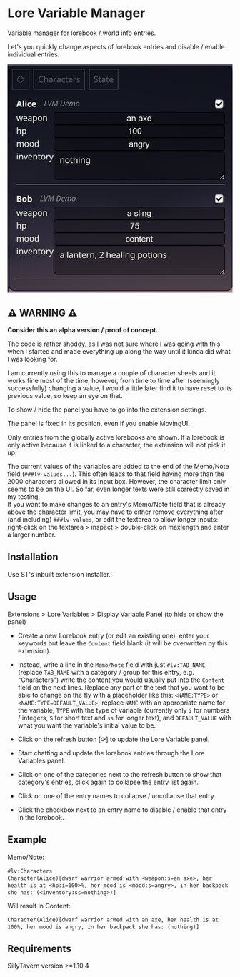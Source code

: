 # Lore Variable Manager

Variable manager for lorebook / world info entries.

Let's you quickly change aspects of lorebook entries and disable / enable individual entries.

![LVM](README/ST-LVM.png)




## ⚠️ **WARNING** ⚠️

**Consider this an alpha version / proof of concept.**

The code is rather shoddy, as I was not sure where I was going with this when I started and made everything up along the way until it kinda did what I was looking for.

I am currently using this to manage a couple of character sheets and it works fine most of the time, however, from time to time after (seemingly successfully) changing a value, I would a little later find it to have reset to its previous value, so keep an eye on that.

To show / hide the panel you have to go into the extension settings.

The panel is fixed in its position, even if you enable MovingUI.

Only entries from the globally active lorebooks are shown. If a lorebook is only active because it is linked to a character, the extension will not pick it up.

The current values of the variables are added to the end of the Memo/Note field (`###lv-values...`). This often leads to that field having more than the 2000 characters allowed in its input box. However, the character limit only seems to be on the UI. So far, even longer texts were still correctly saved in my testing.  
If you want to make changes to an entry's Memo/Note field that is already above the character limit, you may have to either remove everything after (and including) `###lv-values`, or edit the textarea to allow longer inputs: right-click on the textarea > inspect > double-click on maxlength and enter a larger number.




## Installation

Use ST's inbuilt extension installer.




## Usage

Extensions > Lore Variables > Display Variable Panel (to hide or show the panel)

- Create a new Lorebook entry (or edit an existing one), enter your keywords but leave the `Content` field blank (it will be overwritten by this extension).

- Instead, write a line in the `Memo/Note` field with just `#lv:TAB_NAME`, (replace `TAB_NAME` with a category / group for this entry, e.g. "Characters") write the content you would usually put into the `Content` field on the next lines. Replace any part of the text that you want to be able to change on the fly with a placeholder like this: `<NAME:TYPE>` or `<NAME:TYPE=DEFAULT_VALUE>`; replace `NAME` with an appropriate name for the variable, `TYPE` with the type of variable (currently only `i` for numbers / integers, `S` for short text and `ss` for longer text), and `DEFAULT_VALUE` with what you want the variable's initial value to be.

- Click on the refresh button [⟳] to update the Lore Variable panel.

- Start chatting and update the lorebook entries through the Lore Variables panel.

- Click on one of the categories next to the refresh button to show that category's entries, click again to collapse the entry list again.

- Click on one of the entry names to collapse / uncollapse that entry.

- Click the checkbox next to an entry name to disable / enable that entry in the lorebook.




## Example

Memo/Note:

```
#lv:Characters
Character(Alice)[dwarf warrior armed with <weapon:s=an axe>, her health is at <hp:i=100>%, her mood is <mood:s=angry>, in her backpack she has: (<inventory:ss=nothing>)]
```

Will result in Content:

```
Character(Alice)[dwarf warrior armed with an axe, her health is at 100%, her mood is angry, in her backpack she has: (nothing)]
```




## Requirements

SillyTavern version >=1.10.4